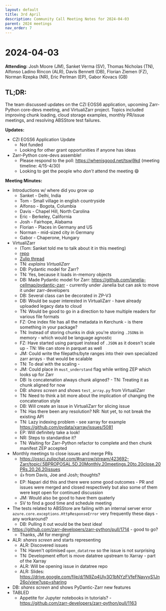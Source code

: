 ```yaml
---
layout: default
title: 3rd April
description: Community Call Meeting Notes for 2024-04-03
parent: 2024 meetings
nav_order: 7
---
```


# 2024-04-03

**Attending:** Josh Moore (JM), Sanket Verma (SV), Thomas Nicholas (TN), Alfonso Ladino Rincon (ALR), Davis Bennett (DB), Florian Ziemen (FZ), Norman Rzepka (NR), Eric Perlman (EP), Gabor Kovacs (GB)

## TL;DR:

The team discussed updates on the CZI EOSS6 application, upcoming Zarr-Python core-devs meeting, and VirtualiZarr project. Topics included improving chunk loading, cloud storage examples, monthly PR/issue meetings, and resolving ABSStore test failures.

**Updates:**

- CZI EOSS6 Application Update
    - Not funded
    - Looking for other grant opportunities if anyone has ideas
- Zarr-Python core-devs assemble!
    - Please respond to the poll: <https://whenisgood.net/tswj9kd> (meeting timeline: 4/15-4/30)
    - Looking to get the people who *don't* attend the meeting :smile:

**Meeting Minutes:**

- Introductions w/ where did you grow up
    - Sanket - Delhi, India
    - Tom - Small village in english countryside
    - Alfonso - Bogota, Columbia
    - Davis - Chapel Hill, North Carolina
    - Eric - Berkeley, California
    - Josh - Fairhope, Alabama
    - Florian - Places in Germany and US
    - Norman - mid-sized city in Germany
    - Gabor - Chaperone, Hungary    
- VirtualiZarr
    - (Tom: Sanket told me to talk about it in this meeting)
    - [repo](https://github.com/TomNicholas/VirtualiZarr)
    - [Zulip thread](https://ossci.zulipchat.com/#narrow/stream/423692-Zarr/topic/VirtualiZarr.20and.20chunk.20manifests)
    - TN: _explains VirtualiZarr_
    - DB: Pydantic model for Zarr? 
    - TN: Yes, because it loads in-memory objects
    - DB: Made Pydantic model for Zarr: <https://github.com/janelia-cellmap/pydantic-zarr> - currently under Janelia but can ask to move it under zarr-developers
    - DB: Several class can be decorated in ZP-V3
    - DB: Would be super interested in VirtualiZarr - have already uploaded legacy data to cloud
    - TN: Would be good to go in a direction to have multiple readers for various file formats
    - FZ: One index file has all the metadata in Kerchunk - is there something in your package?
    - TN: Instead of storing chunks in disk you're storing `.JSON`s in memory - which would be language agnostic
    - FZ: Have started using parquet instead of `.JSON` as it doesn't scale up - TN: We can store in parquet as well
    - JM: Could write the filepaths/byte ranges into their own specialized zarr arrays - that would be scalable
    - TN: To deal with the scaling - 
    - JM: Could place in `must_understand` flag while writing ZEP which looks up for Zarr
    - DB: Is concatenation always chunk aligned? - TN: Treating it as chunk aligned for now
    - DB: _shares screen_ and shows `test_array.py` from VirtualiZarr
    - TN: Need to think a bit more about the implication of changing the concatenation style
    - DB: Will create an issue in VirtualiZarr for slicing issue
    - TN: Has there been any resolution? NR: Not yet, to not break the existing API
    - TN: Lazy indexing problem - see xarray for example <https://github.com/pydata/xarray/issues/5081>
    - EP: Will definitely take a look!
    - NR: Steps to standardise it?
    - TN: Waiting for Zarr-Python refactor to complete and then chunk manifest ZEP accepted
- Monthly meetings to close issues and merge PRs
    - <https://ossci.zulipchat.com/#narrow/stream/423692-Zarr/topic/.5BPROPOSAL.5D.20Monthly.20meetings.20to.20close.20PRs.20.26.20issues>
    - :thumbsup: from Davis, Joe and Josh; thoughts?    
    - EP: Napari did this and there were some good outcomes - PR and issues were merged and closed respectively but also some of them were kept open for continued discussion
    - JM: Would also be good to have them quaterly
    - SV to find a good time and schedule meeting
- The tests related to ABSStore are failing with an internal server error `azure.core.exceptions.HttpResponseError` very frequently these days - any workaround?
    - DB: Pulling it out would be the best idea!
- <https://github.com/zarr-developers/zarr-python/pull/1714> - good to go?
    - Thanks, JM for merging!
- ALR: _shares screen_ and starts representing
    - ALR: Discovered issues
    - TN: Haven't optimised `open_datatree` so the issue is not surprising
    - TN: Development effort is move datatree upstream to Xarray - part of the Xarray
    - ALR: Will be opening issue in datatree repo
    - ALR: Slides: <https://drive.google.com/file/d/1N9Zq4Uly3O1bNYzFVfeFNavyyS1Jn26o/view?usp=sharing>
- DB: _shares screen_ and shows PyDantic-Zarr new features
- TABLED
    - Appetite for Jupyter notebooks in tutorials? - <https://github.com/zarr-developers/zarr-python/pull/1163>
